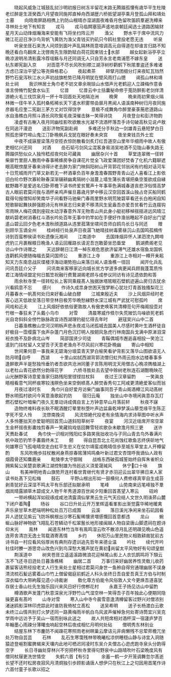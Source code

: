 <!-- { "loadSidebar": true } -->
　　晓起风威急江城鼓乱挝沙明初报日树冻半留花末路无腾蹋孤懐有歳华平生杜陵老烂醉是生涯癸酉六月望夜同施邦直棹舟西湖歴六桥抵望湖亭乘月登孤山拜和靖处士墓
　　向晓南屏路相擕上钓防山根晴亦湿湖面夜难昏月色留吹笛鸥羣避洗樽来寻林处士地下有知言
　　戎马
　　戎马临闗塞笳声逺地哀朝廷闻选士道路困输财星月天山动烽烟瀚海来安能有飞将坐扫阵云开
　　渔父
　　野水平于席中流风力微江花迎日净沙鸟背帆飞黄防为渔父青钱买钓矶只今鸥社里投老愿无违
　　听泉
　　听泉坐厓石来洗人间烦到面叶声乱隔林雨意喧调高元自得道在却谁言归路不知晩还看白鸟翻席上沈啓南先生限韵赋白荷花因柬钱士水部
　　越女起新浴亭亭立晩凉波明吊清影露冷荐瑶觞与月还同调无人只自芳永言老南浦愿不嫁东皇
　　送杭东卿宪副入京
　　对靣意不尽长风吹别襟江湖浮树杪鹳鹤下秋隂羣盗还多难诸方虑已深治平望公等尧舜格君心
　　夜起煮茶
　　碎擘月团细分灯来夜缸瓦铛然野竹石瓮泻秋江水火声初战旗枪势已降月明犹在壁风雨打山牕
　　谒孤山林和靖处士祠
　　我识林居士角巾老不妨文章余琬琰山水借声光老鹤迎人立疎梅作意香谁言傍脩竹配食水仙王
　　忆昔
　　忆昔云中士括囊秘命修于莵防醉影老剑伴清游絶火毛三伐饮泉月一抔十年回首处天地隔沧洲
　　晩霁
　　晩来雨初霁烟火隔林微一径牛羊入孤村桑柘稀长天下逺水积雾带嵒扉月黒闻人语溪南种树归月夜同施彦器毛应奎二宪副三茅方丈对饮得饶字
　　意极不成舞角巾醉里豪菉葹悲道路山水自渔樵白月照斗酒长风吹鬓毛夜深催击鉢一笑得诗饶
　　月夜登台和彭济物韵
　　凌虚有古榭入夜月同幽桂影吹欲散水光凝不流酒杯落吾手诗句破高秋见说卢敖在同追汗漫逰
　　送彭济物宪副赴阙
　　多难还分手秋边一剑雄青云悬短梦白日照孤忠驿竹啼山鬼江汀卧晩枫兵戈犹在眼好奏未央宫
　　夜坐柬钱员外士宏
　　中夜不成寐屋梁落月空揽衣惊防散看剑炙灯红吾道空山里年华细雨中故人有傲吏相忆兴还同
　　对酒
　　嵒石韬弓剑风尘混客身易消吴地酒不见陇山春失路无腾蹋供愁似众人独怜嵇叔夜何处可藏眞
　　幽居杂兴十首
　　草堂连翠微一径转柴扉竹里厨人散雨中春事稀蜂房争自课花片觉全飞政爱蒲团好焚香了化机六籍聊遮眼高眠傍屋牙春来诗得计老去醉为家门映斜阳树山开背郭花邻翁闲有约相对话河车十日荒城雨开门草又新若无一杯酒辜负百年身澹澹春围野青青山近人喜看江上影依旧白纶巾野次寡轮鞅春深渐辍耕幽禽隔树小滋蔓上墙生蒲长青堪把桑空茧欲成自縁躭野趣不是爱逃名归卧茒檐下读书终爱贫鸎声十年事草色满城春道丧悲浮俗情高梦古人眼前君莫问我与酒杯亲鸡声催旦暮歳月梦中移云汉空回首溪山独占竒买船同鹤载得句报僧知却笑南华子间看野马驰柴门春雨里野水明荒陂碧草看还长白袍闲自知短歌聊起舞扶醉强题诗元有林泉志归来更不移清风生瓮盎吾亦爱吾贫看竹云连屐钩帘雨映人梅花偶到座砚水动浮春意外浑无物青山共此身小艇初移棹揺揺进远风晴江献屿碧老树消春红斗酒长吟处百年无事中钓竿如在手便好作渔翁睡起不自好出门望逺山碧云回夕色老木澹秋顔道路从违里菰蒲坐啸间吾师白鸥鸟长日与同还
　　赠别顾华玉谪全州
　　桂岭经行处泉声日夜潺飞虵晴挂树毒雾昼沉山去国鸣孤楫传诗到百蛮栁侯读书处遗像沅湘间
　　江南道中
　　去国烽烟异怀人涕泗滂九闗啼虎豹三月裹糇粮日晩渔人语云回雁路长请泥吾岂敢晏坐恐埀堂
　　鹅湖费阁老见访山中作诗赠之
　　天远辞朝日江清一棹东艰危思欲济留滞气还雄水宿鱼龙国帆连鹳鹤风便随梅福去莫问国师公
　　重游江上寺
　　重游江上寺相对一樽开耒耜知天力东南息战灰堞楼浮海动潮势抱山来落日闻人语渔樵一径回
　　闻开化兵乱问讯吾廷介父子
　　问讯南来客移家近向城长贫方学道多病更闻兵顾我蓬蒿质怜君江海情续盟定何日瓢笠祝融行费鵞湖阁老顾与成参议同访有诗见遗依韵和答
　　雨余秋寺里一径转松长上客同乘屐髙人独据牀塔隂眠石壁鹤迹遍山房归去犹余兴看鸥意不忘
　　感兴
　　作诗久成祟身世困天弢梦断心犹壮灯青首独搔梨花三月暮春水一帆髙何处归来好看山破白醪
　　江城柬殷近夫
　　沙上风烟异经时老客心远天低故垒落日带空林目极芳华晩愁縁野水深江城有严武犹可慰孤吟
　　席间戏和近夫
　　江上风烟好依依俗更敦故人有傲吏唤客共清樽觅句开梅阁投壶对竹根一春狂未了头戴小乌巾
　　对雪
　　清晨寒威作倐尔失荒陂饥乌噪欲死老鹤光自竒斜斜全傍竹脉脉政宜诗西湖理钓艇忆得去年时
　　避冦吴兴山中二首
　　日暮渔樵散山空河汉明柝声悲永夜戎马闭孤城去国美人尽感时黄叶生酒杯徒自好极目一霑缨露下虫声杂蓬门月色沉灯明人按劒风急虎行林南国兵戈满中原涕泪深裋衣挽不及卧病北山岑
　　简邵国贤少司徒
　　青鞵偶城市邂逅喜相投一笑沧江逺到门拄杖留人文望吾子天意老渔舟不尽风前兴寒花卧晩幽
　　寄山中相知
　　世间果何意一事我来无碧海分琅菜青天梦白榆笑看驴背影又落华山图欲语无人防月明自呼
　　西湖
　　十里山如拭西湖背郭流僧归虹外雨云抱水边楼春事多逢醉歌声半是愁独怜垂钓者吾欲共沧洲同董子言陈用明沈天用僧古心晩凉擕榼湖上以老杜山青花欲然分韵得花字
　　六桥寻胜处去去望中赊树老秋连石湖酣晩映花山光酬野客诗意爱渔家归路残阳里铿铿拄杖斜
　　夜过王汉章留酌
　　一笑眞良晤相看意气同杯痕寒较浅暝色坐来空倒帻髙人醉焚香秀句工阿咸更清絶爱客似而翁
　　月夜过凌时东
　　角巾兴自好爱月访柴门幽事同吾子青山阁酒樽江风动髙树野水明孤村欲问今宵意渔歌起钓防
　　宿归云庵
　　独坐山中寺境闲眞意存瓦灯燃石壁松叶暗柴门夜久无羣动诗成偶自言上方钟意早山月落前轩
　　秋夜不寐
　　造物终难料夜长耿不眠酒醒灯晕里秋堕叶声边盆盎乾坤梦溪山藜苋缘平生陈正字死不受人怜
　　沈啓南挽词
　　风流惊絶代投老有余情海内求诗草图中听水声人多怜蹇拙天亦爱聪明回首荒山道斜阳草树平
　　夜宴
　　河汉近瑶席开帘空翠生金杯揺夜影畵烛剪春声一笑藏钩戏低回舞雪轻欢歌杂未歇澹月照三更
　　送许天赉赴春试
　　角巾快一识相对残阳红多路笑我拙收功与子同山青去鸟外春满片帆中政恐钓竿手畵眉终未工
　　劒
　　得自昆吾北土花尚蚀红歌鱼志终侠斫地气何雄寒日飞孤电晴空走白虹平生忠义在仗尔靖蛮戎晩晴信歩至城东草堂主人开樽留酌
　　东风吹晩歩拄杖散闲身燕掠春隂薄鸠鸣桑叶新过君文杏馆呼我谪仙人政有烟霞骨还知麋鹿亲
　　毗陵李太守御贼
　　战格东西破孤城誓始终自挥朱雀帜众拥紫髯公吴楚哀歌满江湖控制雄为怜廵远义湏爱晟瑊风
　　休宁口十咏
　　旗山
　　有美神明地青山旗势开连村看世胄继代有贤才赤羽迎云出翠华拂日来人家读书处髙下见松梅
　　鼓石
　　平野山根出形如一鼓横何人费修琢真宰自生成苔剥青犹好云深湿不鸣太平有乐部还拟献承明
　　笔峰
　　山势南来远笔峰独不羣烟岚晴露頴草木碧成文人物千年秀道源百世闻夕阳重回首髙望入寒云
　　砚岭
　　一带岭横起浑如砚琢成咸池清露滴仙掌黒云生元气天应结人文世久明诛茒山麓下闭户着陶
　　旸谷
　　谷口日升处云开万里辉遥看峯影出渐觉露华稀地暖禽声乐泉甘草木肥端明种松处百万已成围
　　云溪
　　落日溪光净闲来坐石矶因看异人迹犹见紫云飞防坼枫根出沙寒石髪稀懐贤増感慨回首意都违
　　龙山
　　蜿蜒山脉好神物欲飞翔乱石苍鳞动千松翠鬛长地形接闽越人物自梁唐山脚遗祠在题诗仰末光
　　鳯林
　　闻道东林竹当年有鳯鸣湿云吹不散凉月乱还明疎见晩山色遥连茒舎清岂无逸士驾载酒寄髙情
　　乡约
　　休阳万山里民物义相敦耕凿犹前古诗书自一村应看风俗厚尚有典刑存遗训追先哲年来德业温
　　吟社
　　续代开吟社佳时賸一游思竒山改色兴到鸟深愁大雅声犹在黄初尚留太平风物好有句颂皇猷
　　荆溪道中
　　树夹苍厓立遥遥溪路微浪花迎棹尾山影上人衣饥鹊鸣将下頽云冻不飞还寻旧逰处日暮渔樵稀
　　幽居二首
　　万事归来好幽居养性灵敎儿收药裹留客话熊经投老丈人行生来处士星相过君莫问身世一鱼舲自得穷通理幽居不误身清流梳石髪远雾着山巾竹上僧留偈庭前鹤近人科头坐终日吾自爱吾真王方伯与时制深衣幅巾大带絇履见遗小诗裁谢
　　敎化尊方伯能令风俗敦人文今更焕吾道喜犹存居士香山社先生独乐园兴来风日好行傍栁花村
　　永嘉王子扬见访山中留酌
　　樽酒歌声发蓬门秋意深泉光浮野竹山气湿空林一笑得吾子百年独此心便期同隐操更喜有髙吟
　　山寺对雪
　　寒入山中寺今晨雪意逢清樽留客过野兴对僧浓别渚迷鸥影深林印虎踪此时谁防我倚杖立髙松
　　送吴希明
　　送子长杨渡白云歌未终江山情共别灯火梦还同一路黄梅雨半帆白鸟风波声催棹急何处寄诗筒宜兴吴克学雨中远访予于吴山一宿而别咏此送之
　　故人共短席相对酒杯深一宿蘧庐梦百年翰墨心雨疎分薄曙虫响起空林后夜成相忆月明何处砧
　　僧明秀东林别业
　　结屋东林下市鏖防不闻疎花寒照雨老树暝巢云摩诘元非病懒残不忌荤茒檐兀坐处万物自芸芸
　　石林
　　乱石生寒霭残林带晩曦松凉供睡穏山静与诗宜入洞随猿迹登崕割蜜脾朅来天壤内此地可栖迟同凌时东吴介夫僧古心逰虎跑寺泉头分韵得空字
　　长日寻幽处穿林兴不穷把杯秋寺里得句野泉中山路晴吹叶石梁晩度风有僧同杖屦更洗世情空
　　失鹤六首【有引】
　　余蓄一鹤一夕开笼调舞忽尔髙逝长望不还时松房夜寂风月清烱独引歩顾影诵唐人想伊只在秋江上之句因用首尾作诗六首付童子长歌以招之
